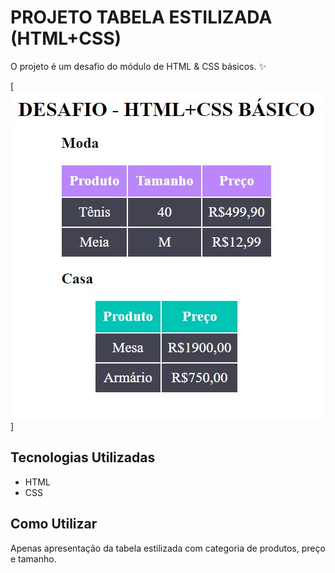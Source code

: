 # PROJETO TABELA ESTILIZADA (HTML+CSS)
O projeto é um desafio do módulo de HTML & CSS básicos.  ✨

[<img src="./print.JPG" alt="Imagem Tabela Estilizada" title="Tabela Estilizada">]

## Tecnologias Utilizadas
- HTML
- CSS

## Como Utilizar
Apenas apresentação da tabela estilizada com categoria de produtos, preço e tamanho.